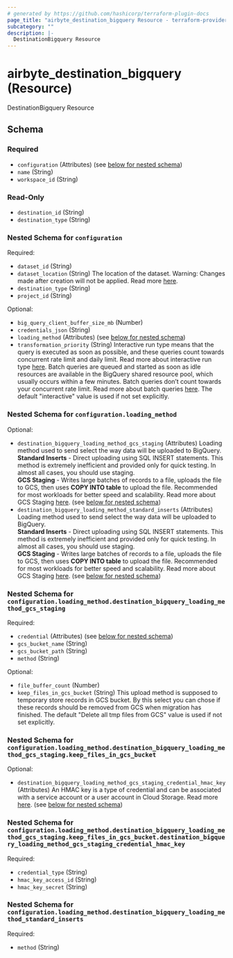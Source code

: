 ```yaml
---
# generated by https://github.com/hashicorp/terraform-plugin-docs
page_title: "airbyte_destination_bigquery Resource - terraform-provider-airbyte-new"
subcategory: ""
description: |-
  DestinationBigquery Resource
---
```


# airbyte_destination_bigquery (Resource)

DestinationBigquery Resource



<!-- schema generated by tfplugindocs -->
## Schema

### Required

- `configuration` (Attributes) (see [below for nested schema](#nestedatt--configuration))
- `name` (String)
- `workspace_id` (String)

### Read-Only

- `destination_id` (String)
- `destination_type` (String)

<a id="nestedatt--configuration"></a>
### Nested Schema for `configuration`

Required:

- `dataset_id` (String)
- `dataset_location` (String) The location of the dataset. Warning: Changes made after creation will not be applied. Read more <a href="https://cloud.google.com/bigquery/docs/locations">here</a>.
- `destination_type` (String)
- `project_id` (String)

Optional:

- `big_query_client_buffer_size_mb` (Number)
- `credentials_json` (String)
- `loading_method` (Attributes) (see [below for nested schema](#nestedatt--configuration--loading_method))
- `transformation_priority` (String) Interactive run type means that the query is executed as soon as possible, and these queries count towards concurrent rate limit and daily limit. Read more about interactive run type <a href="https://cloud.google.com/bigquery/docs/running-queries#queries">here</a>. Batch queries are queued and started as soon as idle resources are available in the BigQuery shared resource pool, which usually occurs within a few minutes. Batch queries don’t count towards your concurrent rate limit. Read more about batch queries <a href="https://cloud.google.com/bigquery/docs/running-queries#batch">here</a>. The default "interactive" value is used if not set explicitly.

<a id="nestedatt--configuration--loading_method"></a>
### Nested Schema for `configuration.loading_method`

Optional:

- `destination_bigquery_loading_method_gcs_staging` (Attributes) Loading method used to send select the way data will be uploaded to BigQuery. <br/><b>Standard Inserts</b> - Direct uploading using SQL INSERT statements. This method is extremely inefficient and provided only for quick testing. In almost all cases, you should use staging. <br/><b>GCS Staging</b> - Writes large batches of records to a file, uploads the file to GCS, then uses <b>COPY INTO table</b> to upload the file. Recommended for most workloads for better speed and scalability. Read more about GCS Staging <a href="https://docs.airbyte.com/integrations/destinations/bigquery#gcs-staging">here</a>. (see [below for nested schema](#nestedatt--configuration--loading_method--destination_bigquery_loading_method_gcs_staging))
- `destination_bigquery_loading_method_standard_inserts` (Attributes) Loading method used to send select the way data will be uploaded to BigQuery. <br/><b>Standard Inserts</b> - Direct uploading using SQL INSERT statements. This method is extremely inefficient and provided only for quick testing. In almost all cases, you should use staging. <br/><b>GCS Staging</b> - Writes large batches of records to a file, uploads the file to GCS, then uses <b>COPY INTO table</b> to upload the file. Recommended for most workloads for better speed and scalability. Read more about GCS Staging <a href="https://docs.airbyte.com/integrations/destinations/bigquery#gcs-staging">here</a>. (see [below for nested schema](#nestedatt--configuration--loading_method--destination_bigquery_loading_method_standard_inserts))

<a id="nestedatt--configuration--loading_method--destination_bigquery_loading_method_gcs_staging"></a>
### Nested Schema for `configuration.loading_method.destination_bigquery_loading_method_gcs_staging`

Required:

- `credential` (Attributes) (see [below for nested schema](#nestedatt--configuration--loading_method--destination_bigquery_loading_method_gcs_staging--credential))
- `gcs_bucket_name` (String)
- `gcs_bucket_path` (String)
- `method` (String)

Optional:

- `file_buffer_count` (Number)
- `keep_files_in_gcs_bucket` (String) This upload method is supposed to temporary store records in GCS bucket. By this select you can chose if these records should be removed from GCS when migration has finished. The default "Delete all tmp files from GCS" value is used if not set explicitly.

<a id="nestedatt--configuration--loading_method--destination_bigquery_loading_method_gcs_staging--credential"></a>
### Nested Schema for `configuration.loading_method.destination_bigquery_loading_method_gcs_staging.keep_files_in_gcs_bucket`

Optional:

- `destination_bigquery_loading_method_gcs_staging_credential_hmac_key` (Attributes) An HMAC key is a type of credential and can be associated with a service account or a user account in Cloud Storage. Read more <a href="https://cloud.google.com/storage/docs/authentication/hmackeys">here</a>. (see [below for nested schema](#nestedatt--configuration--loading_method--destination_bigquery_loading_method_gcs_staging--keep_files_in_gcs_bucket--destination_bigquery_loading_method_gcs_staging_credential_hmac_key))

<a id="nestedatt--configuration--loading_method--destination_bigquery_loading_method_gcs_staging--keep_files_in_gcs_bucket--destination_bigquery_loading_method_gcs_staging_credential_hmac_key"></a>
### Nested Schema for `configuration.loading_method.destination_bigquery_loading_method_gcs_staging.keep_files_in_gcs_bucket.destination_bigquery_loading_method_gcs_staging_credential_hmac_key`

Required:

- `credential_type` (String)
- `hmac_key_access_id` (String)
- `hmac_key_secret` (String)




<a id="nestedatt--configuration--loading_method--destination_bigquery_loading_method_standard_inserts"></a>
### Nested Schema for `configuration.loading_method.destination_bigquery_loading_method_standard_inserts`

Required:

- `method` (String)


